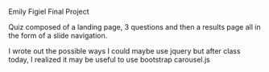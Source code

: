 Emily Figiel
Final Project

Quiz composed of a landing page, 3 questions and then a results page all in the form of a slide navigation.  

I wrote out the possible ways I could maybe use jquery but after class today, I realized it may be useful to use bootstrap carousel.js 